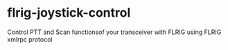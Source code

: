 # flrig-joystick-control
Control PTT and Scan functionsof your transceiver with FLRIG using FLRIG xmlrpc protocol
